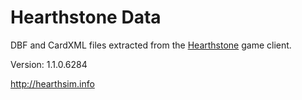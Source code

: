 Hearthstone Data
================

DBF and CardXML files extracted from the
[Hearthstone](http://playhearthstone.com) game client.

Version: 1.1.0.6284

http://hearthsim.info
